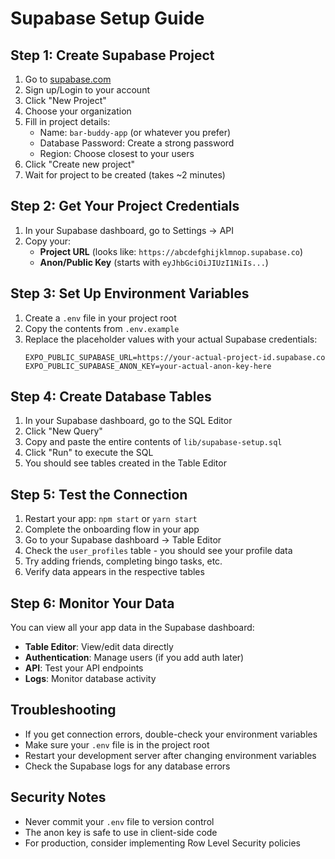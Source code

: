 # Supabase Setup Guide

## Step 1: Create Supabase Project
1. Go to [supabase.com](https://supabase.com)
2. Sign up/Login to your account
3. Click "New Project"
4. Choose your organization
5. Fill in project details:
   - Name: `bar-buddy-app` (or whatever you prefer)
   - Database Password: Create a strong password
   - Region: Choose closest to your users
6. Click "Create new project"
7. Wait for project to be created (takes ~2 minutes)

## Step 2: Get Your Project Credentials
1. In your Supabase dashboard, go to Settings → API
2. Copy your:
   - **Project URL** (looks like: `https://abcdefghijklmnop.supabase.co`)
   - **Anon/Public Key** (starts with `eyJhbGciOiJIUzI1NiIs...`)

## Step 3: Set Up Environment Variables
1. Create a `.env` file in your project root
2. Copy the contents from `.env.example`
3. Replace the placeholder values with your actual Supabase credentials:
   ```
   EXPO_PUBLIC_SUPABASE_URL=https://your-actual-project-id.supabase.co
   EXPO_PUBLIC_SUPABASE_ANON_KEY=your-actual-anon-key-here
   ```

## Step 4: Create Database Tables
1. In your Supabase dashboard, go to the SQL Editor
2. Click "New Query"
3. Copy and paste the entire contents of `lib/supabase-setup.sql`
4. Click "Run" to execute the SQL
5. You should see tables created in the Table Editor

## Step 5: Test the Connection
1. Restart your app: `npm start` or `yarn start`
2. Complete the onboarding flow in your app
3. Go to your Supabase dashboard → Table Editor
4. Check the `user_profiles` table - you should see your profile data
5. Try adding friends, completing bingo tasks, etc.
6. Verify data appears in the respective tables

## Step 6: Monitor Your Data
You can view all your app data in the Supabase dashboard:
- **Table Editor**: View/edit data directly
- **Authentication**: Manage users (if you add auth later)
- **API**: Test your API endpoints
- **Logs**: Monitor database activity

## Troubleshooting
- If you get connection errors, double-check your environment variables
- Make sure your `.env` file is in the project root
- Restart your development server after changing environment variables
- Check the Supabase logs for any database errors

## Security Notes
- Never commit your `.env` file to version control
- The anon key is safe to use in client-side code
- For production, consider implementing Row Level Security policies